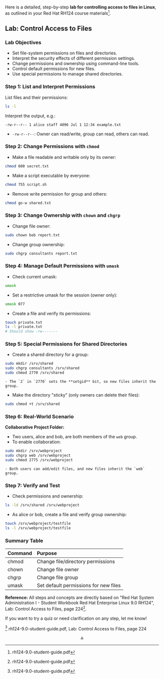 Here is a detailed, step-by-step **lab for controlling access to files in Linux**, as outlined in your Red Hat RH124 course materials[^1].

## **Lab: Control Access to Files**

### **Lab Objectives**

- Set file-system permissions on files and directories.
- Interpret the security effects of different permission settings.
- Change permissions and ownership using command-line tools.
- Control default permissions for new files.
- Use special permissions to manage shared directories.


### **Step 1: List and Interpret Permissions**

List files and their permissions:

```bash
ls -l
```

Interpret the output, e.g.:

```
-rw-r--r-- 1 alice staff 4096 Jul 1 12:34 example.txt
```

- `-rw-r--r--`: Owner can read/write, group can read, others can read.


### **Step 2: Change Permissions with `chmod`**

- Make a file readable and writable only by its owner:

```bash
chmod 600 secret.txt
```

- Make a script executable by everyone:

```bash
chmod 755 script.sh
```

- Remove write permission for group and others:

```bash
chmod go-w shared.txt
```


### **Step 3: Change Ownership with `chown` and `chgrp`**

- Change file owner:

```bash
sudo chown bob report.txt
```

- Change group ownership:

```bash
sudo chgrp consultants report.txt
```


### **Step 4: Manage Default Permissions with `umask`**

- Check current umask:

```bash
umask
```

- Set a restrictive umask for the session (owner only):

```bash
umask 077
```

- Create a file and verify its permissions:

```bash
touch private.txt
ls -l private.txt
# Should show -rw-------
```


### **Step 5: Special Permissions for Shared Directories**

- Create a shared directory for a group:

```bash
sudo mkdir /srv/shared
sudo chgrp consultants /srv/shared
sudo chmod 2770 /srv/shared
```

    - The `2` in `2770` sets the **setgid** bit, so new files inherit the group.
- Make the directory "sticky" (only owners can delete their files):

```bash
sudo chmod +t /srv/shared
```


### **Step 6: Real-World Scenario**

**Collaborative Project Folder:**

- Two users, alice and bob, are both members of the `web` group.
- To enable collaboration:

```bash
sudo mkdir /srv/webproject
sudo chgrp web /srv/webproject
sudo chmod 2775 /srv/webproject
```

    - Both users can add/edit files, and new files inherit the `web` group.


### **Step 7: Verify and Test**

- Check permissions and ownership:

```bash
ls -ld /srv/shared /srv/webproject
```

- As alice or bob, create a file and verify group ownership:

```bash
touch /srv/webproject/testfile
ls -l /srv/webproject/testfile
```


### **Summary Table**

| Command | Purpose |
| :-- | :-- |
| chmod | Change file/directory permissions |
| chown | Change file owner |
| chgrp | Change file group |
| umask | Set default permissions for new files |

**Reference:**
All steps and concepts are directly based on "Red Hat System Administration I - Student Workbook Red Hat Enterprise Linux 9.0 RH124", Lab: Control Access to Files, page 224[^1].

If you want to try a quiz or need clarification on any step, let me know!

[^1] rh124-9.0-student-guide.pdf, Lab: Control Access to Files, page 224

<div style="text-align: center">⁂</div>

[^1]: rh124-9.0-student-guide.pdf

[^2]: RHCSA-Red-Hat-Enterprise-Linux-8.pdf

[^3]: linux-pocket-guide-essential-commands-3rd-edition-9781491927571-1491927577_compress.pdf

[^4]: linux-command-line-and-shell-scripting-bible-by-richard-blum-christine-bresnahan.pdf

[^5]: https://rh124byameye.hashnode.dev/chapter-7-control-access-to-files

[^6]: https://www.redhat.com/en/blog/linux-file-permissions-explained

[^7]: https://rhcsa.guru/?name=rh124-control-access-files

[^8]: https://quizlet.com/618548459/rh124-chapter-7-controlling-access-to-files-flash-cards/

[^9]: https://rh124byameye.hashnode.dev/chapter-15-access-linux-file-systems

[^10]: https://quizlet.com/837652066/rhel-9-rh124-chapter-7-control-access-to-files-exam-notes-flash-cards/

[^11]: https://www.youtube.com/watch?v=uz0S2yEVDTM

[^12]: https://www.learningtree.com/courses/red-hat-system-administration-i-rh124/

